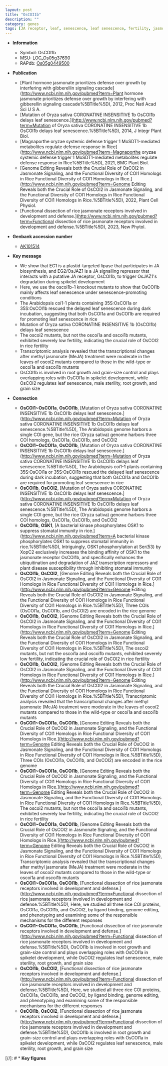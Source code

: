 ```yaml
---
layout: post
title: "OsCOI1b"
description: ""
category: genes
tags: [JA receptor, leaf, senescence, leaf senescence, fertility, jasmonate, methyl jasmonate, root, growth, spikelet, grain, grain size, root growth, male sterility, spikelet development]
---
```


* **Information**  
    + Symbol: OsCOI1b  
    + MSU: [LOC_Os05g37690](http://rice.uga.edu/cgi-bin/ORF_infopage.cgi?orf=LOC_Os05g37690)  
    + RAPdb: [Os05g0449500](http://rapdb.dna.affrc.go.jp/viewer/gbrowse_details/irgsp1?name=Os05g0449500)  

* **Publication**  
    + [Plant hormone jasmonate prioritizes defense over growth by interfering with gibberellin signaling cascade](http://www.ncbi.nlm.nih.gov/pubmed?term=Plant hormone jasmonate prioritizes defense over growth by interfering with gibberellin signaling cascade%5BTitle%5D), 2012, Proc Natl Acad Sci U S A.
    + [Mutation of Oryza sativa CORONATINE INSENSITIVE 1b OsCOI1b delays leaf senescence.](http://www.ncbi.nlm.nih.gov/pubmed?term=Mutation of Oryza sativa CORONATINE INSENSITIVE 1b OsCOI1b delays leaf senescence.%5BTitle%5D), 2014, J Integr Plant Biol.
    + [Magnaporthe oryzae systemic defense trigger 1 MoSDT1-mediated metabolites regulate defense response in Rice](http://www.ncbi.nlm.nih.gov/pubmed?term=Magnaporthe oryzae systemic defense trigger 1 MoSDT1-mediated metabolites regulate defense response in Rice%5BTitle%5D), 2021, BMC Plant Biol.
    + [Genome Editing Reveals both the Crucial Role of OsCOI2 in Jasmonate Signaling, and the Functional Diversity of COI1 Homologs in Rice Functional Diversity of COI1 Homologs in Rice.](http://www.ncbi.nlm.nih.gov/pubmed?term=Genome Editing Reveals both the Crucial Role of OsCOI2 in Jasmonate Signaling, and the Functional Diversity of COI1 Homologs in Rice Functional Diversity of COI1 Homologs in Rice.%5BTitle%5D), 2022, Plant Cell Physiol.
    + [Functional dissection of rice jasmonate receptors involved in development and defense.](http://www.ncbi.nlm.nih.gov/pubmed?term=Functional dissection of rice jasmonate receptors involved in development and defense.%5BTitle%5D), 2023, New Phytol.

* **Genbank accession number**  
    + [AK101514](http://www.ncbi.nlm.nih.gov/nuccore/AK101514)

* **Key message**  
    + We show that EG1 is a plastid-targeted lipase that participates in JA biosynthesis, and EG2/OsJAZ1 is a JA signalling repressor that interacts with a putative JA receptor, OsCOI1b, to trigger OsJAZ1's degradation during spikelet development
    + Here, we use the oscoi1b-1 knockout mutants to show that OsCOI1b mainly affects leaf senescence under senescence-promoting conditions
    + The Arabidopsis coi1-1 plants containing 35S:OsCOI1a or 35S:OsCOI1b rescued the delayed leaf senescence during dark incubation, suggesting that both OsCOI1a and OsCOI1b are required for promoting leaf senescence in rice
    + Mutation of Oryza sativa CORONATINE INSENSITIVE 1b (OsCOI1b) delays leaf senescence
    + The oscoi2 mutants, but not the oscoi1a and oscoi1b mutants, exhibited severely low fertility, indicating the crucial role of OsCOI2 in rice fertility
    + Transcriptomic analysis revealed that the transcriptional changes after methyl jasmonate (MeJA) treatment were moderate in the leaves of oscoi2 mutants compared to those in the wild-type or oscoi1a and oscoi1b mutants
    + OsCOI1b is involved in root growth and grain-size control and plays overlapping roles with OsCOI1a in spikelet development, while OsCOI2 regulates leaf senescence, male sterility, root growth, and grain size

* **Connection**  
    + __OsCOI1~OsCOI1a__, __OsCOI1b__, [Mutation of Oryza sativa CORONATINE INSENSITIVE 1b OsCOI1b delays leaf senescence.](http://www.ncbi.nlm.nih.gov/pubmed?term=Mutation of Oryza sativa CORONATINE INSENSITIVE 1b OsCOI1b delays leaf senescence.%5BTitle%5D), The Arabidopsis genome harbors a single COI gene, but the rice (Oryza sativa) genome harbors three COI homologs, OsCOI1a, OsCOI1b, and OsCOI2
    + __OsCOI1~OsCOI1a__, __OsCOI1b__, [Mutation of Oryza sativa CORONATINE INSENSITIVE 1b OsCOI1b delays leaf senescence.](http://www.ncbi.nlm.nih.gov/pubmed?term=Mutation of Oryza sativa CORONATINE INSENSITIVE 1b OsCOI1b delays leaf senescence.%5BTitle%5D), The Arabidopsis coi1-1 plants containing 35S:OsCOI1a or 35S:OsCOI1b rescued the delayed leaf senescence during dark incubation, suggesting that both OsCOI1a and OsCOI1b are required for promoting leaf senescence in rice
    + __OsCOI1b__, __OsCOI2__, [Mutation of Oryza sativa CORONATINE INSENSITIVE 1b OsCOI1b delays leaf senescence.](http://www.ncbi.nlm.nih.gov/pubmed?term=Mutation of Oryza sativa CORONATINE INSENSITIVE 1b OsCOI1b delays leaf senescence.%5BTitle%5D), The Arabidopsis genome harbors a single COI gene, but the rice (Oryza sativa) genome harbors three COI homologs, OsCOI1a, OsCOI1b, and OsCOI2
    + __OsCOI1b__, __OSK1__, [A bacterial kinase phosphorylates OSK1 to suppress stomatal immunity in rice.](http://www.ncbi.nlm.nih.gov/pubmed?term=A bacterial kinase phosphorylates OSK1 to suppress stomatal immunity in rice.%5BTitle%5D),  Intriguingly, OSK1 phosphorylation at Ser(53) by XopC2 exclusively increases the binding affinity of OSK1 to the jasmonate receptor OsCOI1b, and specifically enhances the ubiquitination and degradation of JAZ transcription repressors and plant disease susceptibility through inhibiting stomatal immunity
    + __OsCOI1b__, __OsCOI2__, [Genome Editing Reveals both the Crucial Role of OsCOI2 in Jasmonate Signaling, and the Functional Diversity of COI1 Homologs in Rice Functional Diversity of COI1 Homologs in Rice.](http://www.ncbi.nlm.nih.gov/pubmed?term=Genome Editing Reveals both the Crucial Role of OsCOI2 in Jasmonate Signaling, and the Functional Diversity of COI1 Homologs in Rice Functional Diversity of COI1 Homologs in Rice.%5BTitle%5D),  Three COIs (OsCOI1a, OsCOI1b, and OsCOI2) are encoded in the rice genome
    + __OsCOI1b__, __OsCOI2__, [Genome Editing Reveals both the Crucial Role of OsCOI2 in Jasmonate Signaling, and the Functional Diversity of COI1 Homologs in Rice Functional Diversity of COI1 Homologs in Rice.](http://www.ncbi.nlm.nih.gov/pubmed?term=Genome Editing Reveals both the Crucial Role of OsCOI2 in Jasmonate Signaling, and the Functional Diversity of COI1 Homologs in Rice Functional Diversity of COI1 Homologs in Rice.%5BTitle%5D),  The oscoi2 mutants, but not the oscoi1a and oscoi1b mutants, exhibited severely low fertility, indicating the crucial role of OsCOI2 in rice fertility
    + __OsCOI1b__, __OsCOI2__, [Genome Editing Reveals both the Crucial Role of OsCOI2 in Jasmonate Signaling, and the Functional Diversity of COI1 Homologs in Rice Functional Diversity of COI1 Homologs in Rice.](http://www.ncbi.nlm.nih.gov/pubmed?term=Genome Editing Reveals both the Crucial Role of OsCOI2 in Jasmonate Signaling, and the Functional Diversity of COI1 Homologs in Rice Functional Diversity of COI1 Homologs in Rice.%5BTitle%5D),  Transcriptomic analysis revealed that the transcriptional changes after methyl jasmonate (MeJA) treatment were moderate in the leaves of oscoi2 mutants compared to those in the wild-type or oscoi1a and oscoi1b mutants
    + __OsCOI1~OsCOI1a__, __OsCOI1b__, [Genome Editing Reveals both the Crucial Role of OsCOI2 in Jasmonate Signaling, and the Functional Diversity of COI1 Homologs in Rice Functional Diversity of COI1 Homologs in Rice.](http://www.ncbi.nlm.nih.gov/pubmed?term=Genome Editing Reveals both the Crucial Role of OsCOI2 in Jasmonate Signaling, and the Functional Diversity of COI1 Homologs in Rice Functional Diversity of COI1 Homologs in Rice.%5BTitle%5D),  Three COIs (OsCOI1a, OsCOI1b, and OsCOI2) are encoded in the rice genome
    + __OsCOI1~OsCOI1a__, __OsCOI1b__, [Genome Editing Reveals both the Crucial Role of OsCOI2 in Jasmonate Signaling, and the Functional Diversity of COI1 Homologs in Rice Functional Diversity of COI1 Homologs in Rice.](http://www.ncbi.nlm.nih.gov/pubmed?term=Genome Editing Reveals both the Crucial Role of OsCOI2 in Jasmonate Signaling, and the Functional Diversity of COI1 Homologs in Rice Functional Diversity of COI1 Homologs in Rice.%5BTitle%5D),  The oscoi2 mutants, but not the oscoi1a and oscoi1b mutants, exhibited severely low fertility, indicating the crucial role of OsCOI2 in rice fertility
    + __OsCOI1~OsCOI1a__, __OsCOI1b__, [Genome Editing Reveals both the Crucial Role of OsCOI2 in Jasmonate Signaling, and the Functional Diversity of COI1 Homologs in Rice Functional Diversity of COI1 Homologs in Rice.](http://www.ncbi.nlm.nih.gov/pubmed?term=Genome Editing Reveals both the Crucial Role of OsCOI2 in Jasmonate Signaling, and the Functional Diversity of COI1 Homologs in Rice Functional Diversity of COI1 Homologs in Rice.%5BTitle%5D),  Transcriptomic analysis revealed that the transcriptional changes after methyl jasmonate (MeJA) treatment were moderate in the leaves of oscoi2 mutants compared to those in the wild-type or oscoi1a and oscoi1b mutants
    + __OsCOI1~OsCOI1a__, __OsCOI1b__, [Functional dissection of rice jasmonate receptors involved in development and defense.](http://www.ncbi.nlm.nih.gov/pubmed?term=Functional dissection of rice jasmonate receptors involved in development and defense.%5BTitle%5D),  Here, we studied all three rice COI proteins, OsCOI1a, OsCOI1b, and OsCOI2, by ligand binding, genome editing, and phenotyping and examining some of the responsible mechanisms for the different responses
    + __OsCOI1~OsCOI1a__, __OsCOI1b__, [Functional dissection of rice jasmonate receptors involved in development and defense.](http://www.ncbi.nlm.nih.gov/pubmed?term=Functional dissection of rice jasmonate receptors involved in development and defense.%5BTitle%5D),  OsCOI1b is involved in root growth and grain-size control and plays overlapping roles with OsCOI1a in spikelet development, while OsCOI2 regulates leaf senescence, male sterility, root growth, and grain size
    + __OsCOI1b__, __OsCOI2__, [Functional dissection of rice jasmonate receptors involved in development and defense.](http://www.ncbi.nlm.nih.gov/pubmed?term=Functional dissection of rice jasmonate receptors involved in development and defense.%5BTitle%5D),  Here, we studied all three rice COI proteins, OsCOI1a, OsCOI1b, and OsCOI2, by ligand binding, genome editing, and phenotyping and examining some of the responsible mechanisms for the different responses
    + __OsCOI1b__, __OsCOI2__, [Functional dissection of rice jasmonate receptors involved in development and defense.](http://www.ncbi.nlm.nih.gov/pubmed?term=Functional dissection of rice jasmonate receptors involved in development and defense.%5BTitle%5D),  OsCOI1b is involved in root growth and grain-size control and plays overlapping roles with OsCOI1a in spikelet development, while OsCOI2 regulates leaf senescence, male sterility, root growth, and grain size

[//]: # * **Key figures**  


